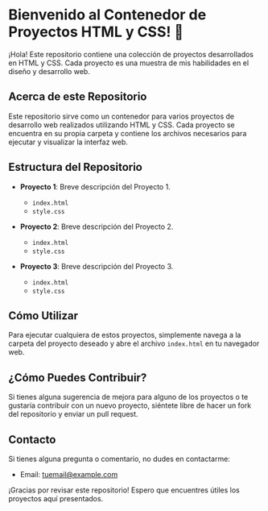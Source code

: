# Bienvenido al Contenedor de Proyectos HTML y CSS! 👋

¡Hola! Este repositorio contiene una colección de proyectos desarrollados en HTML y CSS. Cada proyecto es una muestra de mis habilidades en el diseño y desarrollo web.

## Acerca de este Repositorio

Este repositorio sirve como un contenedor para varios proyectos de desarrollo web realizados utilizando HTML y CSS. Cada proyecto se encuentra en su propia carpeta y contiene los archivos necesarios para ejecutar y visualizar la interfaz web.

## Estructura del Repositorio

- **Proyecto 1**: Breve descripción del Proyecto 1.
  - `index.html`
  - `style.css`

- **Proyecto 2**: Breve descripción del Proyecto 2.
  - `index.html`
  - `style.css`

- **Proyecto 3**: Breve descripción del Proyecto 3.
  - `index.html`
  - `style.css`

## Cómo Utilizar

Para ejecutar cualquiera de estos proyectos, simplemente navega a la carpeta del proyecto deseado y abre el archivo `index.html` en tu navegador web.

## ¿Cómo Puedes Contribuir?

Si tienes alguna sugerencia de mejora para alguno de los proyectos o te gustaría contribuir con un nuevo proyecto, siéntete libre de hacer un fork del repositorio y enviar un pull request.

## Contacto

Si tienes alguna pregunta o comentario, no dudes en contactarme:

- Email: tuemail@example.com

¡Gracias por revisar este repositorio! Espero que encuentres útiles los proyectos aquí presentados.
